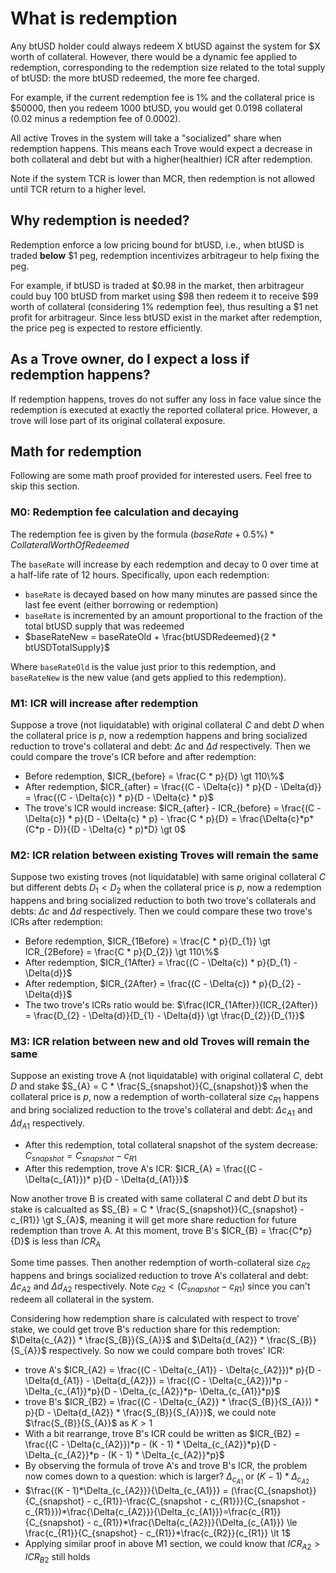 # What is redemption

Any btUSD holder could always redeem X btUSD against the system for $X worth of collateral. However, there would be a dynamic fee applied to redemption, corresponding to the redemption size related to the total supply of btUSD: the more btUSD redeemed, the more fee charged.

For example, if the current redemption fee is 1% and the collateral price is $50000, then you redeem 1000 btUSD, you would get 0.0198 collateral (0.02 minus a redemption fee of 0.0002).

All active Troves in the system will take a "socialized" share when redemption happens. This means each Trove would expect a decrease in both collateral and debt but with a higher(healthier) ICR after redemption. 

Note if the system TCR is lower than MCR, then redemption is not allowed until TCR return to a higher level.

## Why redemption is needed?

Redemption enforce a low pricing bound for btUSD, i.e., when btUSD is traded **below** $1 peg, redemption incentivizes arbitrageur to help fixing the peg. 

For example, if btUSD is traded at $0.98 in the market, then arbitrageur could buy 100 btUSD from market using $98  then redeem it to receive $99 worth of collateral (considering 1% redemption fee), thus resulting a $1 net profit for arbitrageur. Since less btUSD exist in the market after redemption, the price peg is expected to restore efficiently.

## As a Trove owner, do I expect a loss if redemption happens? 
If redemption happens, troves do not suffer any loss in face value since the redemption is executed at exactly the reported collateral price. However, a trove will lose part of its original collateral exposure.  

## Math for redemption 

Following are some math proof provided for interested users. Feel free to skip this section.

### M0: Redemption fee calculation and decaying

The redemption fee is given by the formula $(baseRate + 0.5\%) * CollateralWorthOfRedeemed$
 
The `baseRate` will increase by each redemption and decay to 0 over time at a half-life rate of 12 hours. Specifically, upon each redemption:

* `baseRate` is decayed based on how many minutes are passed since the last fee event (either borrowing or redemption)
* `baseRate` is incremented by an amount proportional to the fraction of the total btUSD supply that was redeemed
* $baseRateNew = baseRateOld + \frac{btUSDRedeemed}{2 * btUSDTotalSupply}$

Where `baseRateOld` is the value just prior to this redemption, and `baseRateNew` is the new value (and gets applied to this redemption).

### M1: ICR will increase after redemption

Suppose a trove (not liquidatable) with original collateral $C$ and debt $D$ when the collateral price is $p$, now a redemption happens and bring socialized reduction to trove's collateral and debt: $\Delta{c}$ and $\Delta{d}$ respectively. Then we could compare the trove's ICR before and after redemption:

- Before redemption, $ICR_{before} = \frac{C * p}{D} \gt 110\%$
- After redemption, $ICR_{after} = \frac{(C - \Delta{c}) * p}{D - \Delta{d}} = \frac{(C - \Delta{c}) * p}{D - \Delta{c} * p}$
- The trove's ICR would increase: $ICR_{after} - ICR_{before} = \frac{(C - \Delta{c}) * p}{D - \Delta{c} * p} - \frac{C * p}{D} = \frac{\Delta{c}*p*(C*p - D)}{(D - \Delta{c} * p)*D} \gt 0$

### M2: ICR relation between existing Troves will remain the same

Suppose two existing troves (not liquidatable) with same original collateral $C$ but different debts $D_{1} < D_{2}$ when the collateral price is $p$, now a redemption happens and bring socialized reduction to both two trove's collaterals and debts: $\Delta{c}$ and $\Delta{d}$ respectively. Then we could compare these two trove's ICRs after redemption:

- Before redemption, $ICR_{1Before} = \frac{C * p}{D_{1}} \gt ICR_{2Before} = \frac{C * p}{D_{2}} \gt 110\%$
- After redemption, $ICR_{1After} = \frac{(C - \Delta{c}) * p}{D_{1} - \Delta{d}}$
- After redemption, $ICR_{2After} = \frac{(C - \Delta{c}) * p}{D_{2} - \Delta{d}}$
- The two trove's ICRs ratio would be: $\frac{ICR_{1After}}{ICR_{2After}} = \frac{D_{2} - \Delta{d}}{D_{1} - \Delta{d}} \gt \frac{D_{2}}{D_{1}}$

### M3: ICR relation between new and old Troves will remain the same

Suppose an existing trove A (not liquidatable) with original collateral $C$, debt $D$ and stake $S_{A} = C * \frac{S_{snapshot}}{C_{snapshot}}$ when the collateral price is $p$, now a redemption of worth-collateral size $c_{R1}$ happens and bring socialized reduction to the trove's collateral and debt: $\Delta{c_{A1}}$ and $\Delta{d_{A1}}$ respectively. 

- After this redemption, total collateral snapshot of the system decrease: $C_{snapshot} = C_{snapshot} - c_{R1}$
- After this redemption, trove A's ICR: $ICR_{A} = \frac{(C - \Delta{c_{A1}})* p}{D - \Delta{d_{A1}}}$

Now another trove B is created with same collateral $C$ and debt $D$ but its stake is calcualted as $S_{B} = C * \frac{S_{snapshot}}{C_{snapshot} - c_{R1}} \gt S_{A}$, meaning it will get more share reduction for future redemption than trove A. At this moment, trove B's $ICR_{B} = \frac{C*p}{D}$ is less than $ICR_{A}$

Some time passes. Then another redemption of worth-collateral size $c_{R2}$ happens and brings socialized reduction to trove A's collateral and debt: $\Delta{c_{A2}}$ and $\Delta{d_{A2}}$ respectively. Note $c_{R2} \lt (C_{snapshot} - c_{R1})$ since you can't redeem all collateral in the system.

Considering how redemption share is calculated with respect to trove' stake, we could get trove B's reduction share for this redemption: $\Delta{c_{A2}} * \frac{S_{B}}{S_{A}}$ and $\Delta{d_{A2}} * \frac{S_{B}}{S_{A}}$ respectively. So now we could compare both troves' ICR:

- trove A's $ICR_{A2} = \frac{(C - \Delta{c_{A1}} - \Delta{c_{A2}})* p}{D - \Delta{d_{A1}} - \Delta{d_{A2}}} = \frac{(C - \Delta{c_{A2}})*p - \Delta_{c_{A1}}*p}{D - \Delta_{c_{A2}}*p- \Delta_{c_{A1}}*p}$
- trove B's $ICR_{B2} = \frac{(C - \Delta{c_{A2}} * \frac{S_{B}}{S_{A}}) * p}{D - \Delta{d_{A2}} * \frac{S_{B}}{S_{A}}}$, we could note $\frac{S_{B}}{S_{A}}$ as $K \gt 1$
- With a bit rearrange, trove B's ICR could be written as $ICR_{B2} = \frac{(C - \Delta{c_{A2}})*p - (K - 1) * \Delta_{c_{A2}}*p}{D - \Delta_{c_{A2}}*p - (K - 1) * \Delta_{c_{A2}}*p}$
- By observing the formula of trove A's and trove B's ICR, the problem now comes down to a question: which is larger? $\Delta_{c_{A1}}$ or $(K - 1) * \Delta_{c_{A2}}$
- $\frac{(K - 1)*\Delta_{c_{A2}}}{\Delta_{c_{A1}}} = (\frac{C_{snapshot}}{C_{snapshot} - c_{R1}}-\frac{C_{snapshot - c_{R1}}}{C_{snapshot - c_{R1}}})*\frac{\Delta{c_{A2}}}{\Delta_{c_{A1}}}=\frac{c_{R1}}{C_{snapshot} - c_{R1}}*\frac{\Delta{c_{A2}}}{\Delta_{c_{A1}}} \le \frac{c_{R1}}{C_{snapshot} - c_{R1}}*\frac{c_{R2}}{c_{R1}} \lt 1$
- Applying similar proof in above M1 section, we could know that $ICR_{A2} > ICR_{B2}$ still holds